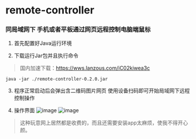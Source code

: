 # remote-controller

### 同局域网下 手机或者平板通过网页远程控制电脑端鼠标

1. 首先配置好Java运行环境

2. 下载运行Jar包并且执行命令

> 国内加速下载：<https://wws.lanzous.com/iC02kiwea3c>

```shell
java -jar ./remote-controller-0.2.0.jar
```

3. 程序正常启动后会弹出含二维码图片网页 使用设备扫码即可开始局域网下远程控制操作

4. 操作界面
   ![image](https://github.com/kinhoy/remote-controller/blob/main/touchpad.jpg)
   ![image](https://github.com/kinhoy/remote-controller/blob/main/keyboard.jpg)

> 这种玩意网上居然都是收费的，而且还需要安装app太麻烦，使我不得开心颜。

